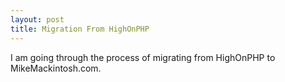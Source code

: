 ```yaml
---
layout: post
title: Migration From HighOnPHP
---
```


I am going through the process of migrating from HighOnPHP to MikeMackintosh.com.


